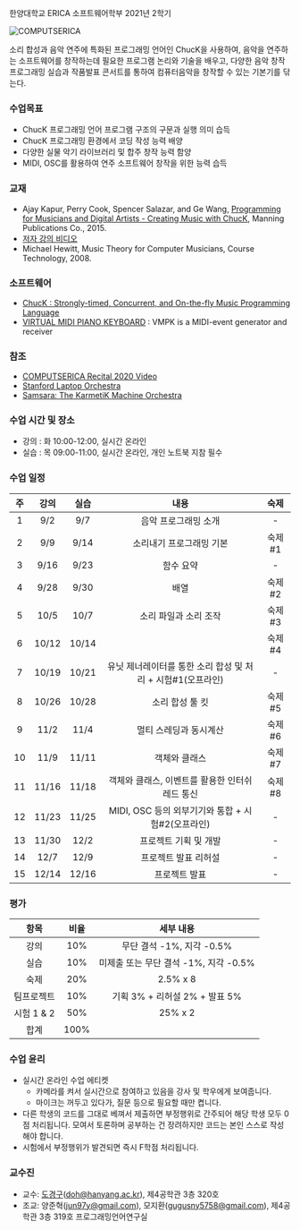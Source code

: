 한양대학교 ERICA 소프트웨어학부 2021년 2학기

![COMPUTSERICA](https://i.imgur.com/3A8uLLH.png)

소리 합성과 음악 연주에 특화된 프로그래밍 언어인 ChucK을 사용하여, 음악을 연주하는 소프트웨어를 창작하는데 필요한 프로그램 논리와 기술을 배우고, 다양한 음악 창작 프로그래밍 실습과 작품발표 콘서트를 통하여 컴퓨터음악을 창작할 수 있는 기본기를 닦는다.

### 수업목표

-	ChucK 프로그래밍 언어 프로그램 구조의 구문과 실행 의미 습득
-	ChucK 프로그래밍 환경에서 코딩 작성 능력 배양
-	다양한 실물 악기 라이브러리 및 합주 창작 능력 함양
-	MIDI, OSC를 활용하여 연주 소프트웨어 창작을 위한 능력 습득

### 교재

-	Ajay Kapur, Perry Cook, Spencer Salazar, and Ge Wang, [Programming for Musicians and Digital Artists - Creating Music with ChucK](https://www.manning.com/books/programming-for-musicians-and-digital-artists), Manning Publications Co., 2015.
-	[저자 강의 비디오](https://www.kadenze.com/courses/introduction-to-programming-for-musicians-and-digital-artists/info)
-	Michael Hewitt, Music Theory for Computer Musicians, Course Technology, 2008.

### 소프트웨어

-	[ChucK : Strongly-timed, Concurrent, and On-the-fly Music Programming Language](https://chuck.cs.princeton.edu/)
-	[VIRTUAL MIDI PIANO KEYBOARD](http://vmpk.sourceforge.net/) : VMPK is a MIDI-event generator and receiver

### 참조

-   [COMPUTSERICA Recital 2020 Video](https://youtu.be/Z_QCXaJ7Z0E)
-	[Stanford Laptop Orchestra](http://slork.stanford.edu/)
-	[Samsara: The KarmetiK Machine Orchestra](https://www.facebook.com/karmetik/videos/10153588268247091/)

### 수업 시간 및 장소

-	강의 : 화 10:00-12:00, 실시간 온라인 
-	실습 : 목 09:00-11:00, 실시간 온라인, 개인 노트북 지참 필수

### 수업 일정

| 주 | 강의 | 실습 | 내용 | 숙제 |
|:--:|:--:|:--:|:--:|:--:|
| 1  | 9/2 | 9/7 | 음악 프로그래밍 소개  | \- |
| 2  | 9/9 | 9/14 | 소리내기 프로그래밍 기본 | 숙제#1 |
| 3  | 9/16 | 9/23 | 함수 요약 | \- |
| 4  | 9/28 | 9/30 | 배열 | 숙제#2 |
| 5  | 10/5 | 10/7 | 소리 파일과 소리 조작 | 숙제#3 |
| 6  | 10/12 | 10/14 |  | 숙제#4 |
| 7  | 10/19 | 10/21 | 유닛 제너레이터를 통한 소리 합성 및 처리 + 시험#1(오프라인) | \- |
| 8  | 10/26 | 10/28 | 소리 합성 툴 킷 | 숙제#5 |
| 9  | 11/2 | 11/4 | 멀티 스레딩과 동시계산 | 숙제#6 |
| 10 | 11/9 | 11/11 | 객체와 클래스 | 숙제#7 |
| 11 | 11/16 | 11/18 | 객체와 클래스, 이벤트를 활용한 인터쉬레드 통신 | 숙제#8 |
| 12 | 11/23 | 11/25 | MIDI, OSC 등의 외부기기와 통합 + 시험#2(오프라인) | \- |
| 13 | 11/30 | 12/2 | 프로젝트 기획 및 개발 | \- |
| 14 | 12/7 | 12/9 | 프로젝트 발표 리허설 | \- |
| 15 | 12/14 | 12/16 | 프로젝트 발표 | \- |


### 평가

| 항목 | 비율 | 세부 내용 |
|:---:|:---:|:---:|
| 강의 | 10% | 무단 결석 -1%, 지각 -0.5% |
| 실습 | 10% | 미제출 또는 무단 결석 -1%, 지각 -0.5% |
| 숙제 | 20% | 2.5% x 8 |
| 팀프로젝트 | 10% | 기획 3% + 리허설 2% + 발표 5% |
| 시험 1 & 2 | 50% | 25% x 2 |
| 합계 | 100% |  |

### 수업 윤리

- 실시간 온라인 수업 에티켓 
  - 카메라를 켜서 실시간으로 참여하고 있음을 강사 및 학우에게 보여줍니다.
  - 마이크는 꺼두고 있다가, 질문 등으로 필요할 때만 켭니다.
- 다른 학생의 코드를 그대로 베껴서 제출하면 부정행위로 간주되어 해당 학생 모두 0점 처리됩니다. 모여서 토론하며 공부하는 건 장려하지만 코드는 본인 스스로 작성해야 합니다.
- 시험에서 부정행위가 발견되면 즉시 F학점 처리됩니다.

### 교수진

- 교수: [도경구](http://doggzone.github.io/home)(doh@hanyang.ac.kr), 제4공학관 3층 320호
- 조교: 양준혁(jun97y@gmail.com), 모지환(gugusny5758@gmail.com), 제4공학관 3층 319호 프로그래밍언어연구실
